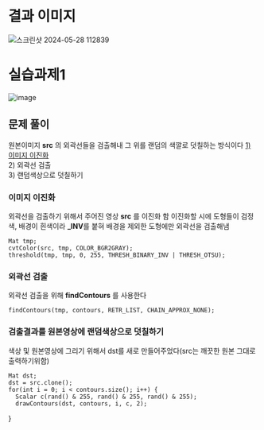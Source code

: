 # 결과 이미지

![스크린샷 2024-05-28 112839](https://github.com/YbSain/OpenCV/assets/108385276/749eadcf-ad3c-4aa1-b0e6-4c0411e2a7f8)

# 실습과제1

![image](https://github.com/YbSain/OpenCV/assets/108385276/3527c8fd-78fe-4faf-aefc-6ab694416562)

## 문제 풀이

원본이미지 __src__ 의 외곽선들을 검출해내 그 위를 랜덤의 색깔로 덧칠하는 방식이다
[1) 이미지 이진화](###이미지-이진화)   
2) 외곽선 검출   
3) 랜덤색상으로 덧칠하기   

### 이미지 이진화

외곽선을 검출하기 위해서 주어진 영상 __src__ 를 이진화 함
이진화할 시에 도형들이 검정색, 배경이 흰색이라 **_INV**를 붙혀 배경을 제외한 도형에만 외곽선을 검출해냄

    Mat tmp;
    cvtColor(src, tmp, COLOR_BGR2GRAY);
    threshold(tmp, tmp, 0, 255, THRESH_BINARY_INV | THRESH_OTSU);

### 외곽선 검출

외곽선 검출을 위해 __findContours__ 를 사용한다

    findContours(tmp, contours, RETR_LIST, CHAIN_APPROX_NONE);

### 검출결과를 원본영상에 랜덤색상으로 덧칠하기

색상 및 원본영상에 그리기 위해서 dst를 새로 만들어주었다(src는 깨끗한 원본 그대로 출력하기위함)

    Mat dst;
    dst = src.clone();
    for(int i = 0; i < contours.size(); i++) {
      Scalar c(rand() & 255, rand() & 255, rand() & 255);
      drawContours(dst, contours, i, c, 2);
   }

